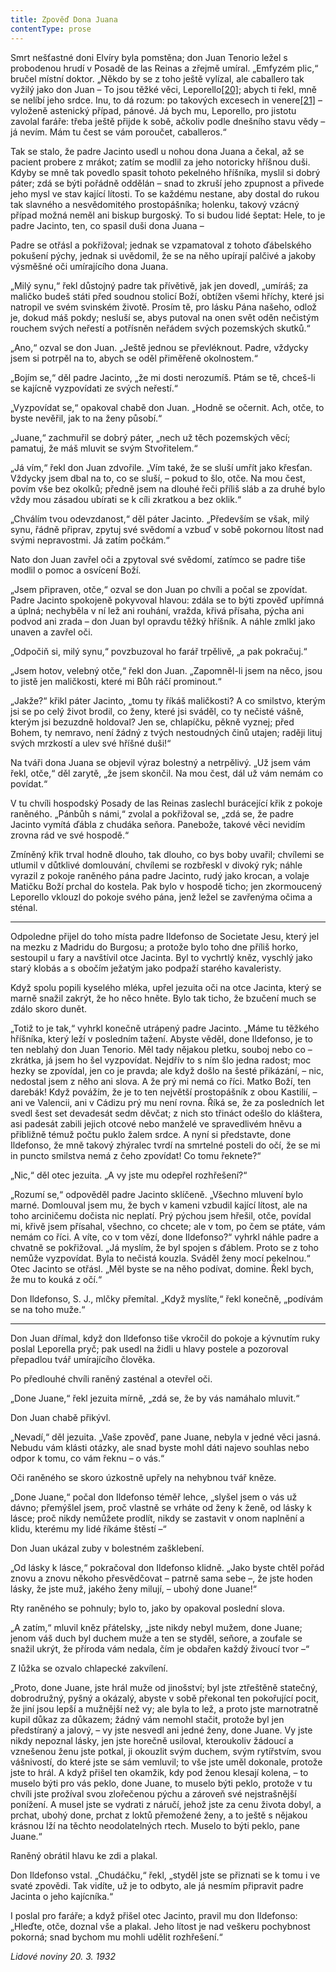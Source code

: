```yaml
---
title: Zpověď Dona Juana
contentType: prose
---
```


Smrt nešťastné doni Elvíry byla pomstěna; don Juan Tenorio ležel s probodenou hrudí v Posadě de las Reinas a zřejmě umíral. „Emfyzém plic,“ bručel místní doktor. „Někdo by se z toho ještě vylízal, ale caballero tak vyžilý jako don Juan – To jsou těžké věci, Leporello[\[20\]](./resources/undefined); abych ti řekl, mně se nelíbí jeho srdce. Inu, to dá rozum: po takových excesech in venere[\[21\]](./resources/undefined) – vyloženě astenický případ, pánové. Já bych mu, Leporello, pro jistotu zavolal faráře: třeba ještě přijde k sobě, ačkoliv podle dnešního stavu vědy – já nevím. Mám tu čest se vám poroučet, caballeros.“

Tak se stalo, že padre Jacinto usedl u nohou dona Juana a čekal, až se pacient probere z mrákot; zatím se modlil za jeho notoricky hříšnou duši. Kdyby se mně tak povedlo spasit tohoto pekelného hříšníka, myslil si dobrý páter; zdá se býti pořádně oddělán – snad to zkruší jeho zpupnost a přivede jeho mysl ve stav kající lítosti. To se každému nestane, aby dostal do rukou tak slavného a nesvědomitého prostopášníka; holenku, takový vzácný případ možná neměl ani biskup burgoský. To si budou lidé šeptat: Hele, to je padre Jacinto, ten, co spasil duši dona Juana –

Padre se otřásl a pokřižoval; jednak se vzpamatoval z tohoto ďábelského pokušení pýchy, jednak si uvědomil, že se na něho upírají palčivé a jakoby výsměšné oči umírajícího dona Juana.

„Milý synu,“ řekl důstojný padre tak přívětivě, jak jen dovedl, „umíráš; za maličko budeš státi před soudnou stolicí Boží, obtížen všemi hříchy, které jsi natropil ve svém svinském životě. Prosím tě, pro lásku Pána našeho, odlož je, dokud máš pokdy; nesluší se, abys putoval na onen svět oděn nečistým rouchem svých neřestí a potřísněn neřádem svých pozemských skutků.“

„Ano,“ ozval se don Juan. „Ještě jednou se převléknout. Padre, vždycky jsem si potrpěl na to, abych se oděl přiměřeně okolnostem.“

„Bojím se,“ děl padre Jacinto, „že mi dosti nerozumíš. Ptám se tě, chceš-li se kajícně vyzpovídati ze svých neřestí.“

„Vyzpovídat se,“ opakoval chabě don Juan. „Hodně se očernit. Ach, otče, to byste nevěřil, jak to na ženy působí.“

„Juane,“ zachmuřil se dobrý páter, „nech už těch pozemských věcí; pamatuj, že máš mluvit se svým Stvořitelem.“

„Já vím,“ řekl don Juan zdvořile. „Vím také, že se sluší umřít jako křesťan. Vždycky jsem dbal na to, co se sluší, – pokud to šlo, otče. Na mou čest, povím vše bez okolků; předně jsem na dlouhé řeči příliš sláb a za druhé bylo vždy mou zásadou ubírati se k cíli zkratkou a bez oklik.“

„Chválím tvou odevzdanost,“ děl páter Jacinto. „Především se však, milý synu, řádně připrav, zpytuj své svědomí a vzbuď v sobě pokornou lítost nad svými nepravostmi. Já zatím počkám.“

Nato don Juan zavřel oči a zpytoval své svědomí, zatímco se padre tiše modlil o pomoc a osvícení Boží.

„Jsem připraven, otče,“ ozval se don Juan po chvíli a počal se zpovídat. Padre Jacinto spokojeně pokyvoval hlavou: zdála se to býti zpověď upřímná a úplná; nechyběla v ní lež ani rouhání, vražda, křivá přísaha, pýcha ani podvod ani zrada – don Juan byl opravdu těžký hříšník. A náhle zmlkl jako unaven a zavřel oči.

„Odpočiň si, milý synu,“ povzbuzoval ho farář trpělivě, „a pak pokračuj.“

„Jsem hotov, velebný otče,“ řekl don Juan. „Zapomněl-li jsem na něco, jsou to jistě jen maličkosti, které mi Bůh ráčí prominout.“

„Jakže?“ křikl páter Jacinto, „tomu ty říkáš maličkosti? A co smilstvo, kterým jsi se po celý život brodil, co ženy, které jsi sváděl, co ty nečisté vášně, kterým jsi bezuzdně holdoval? Jen se, chlapíčku, pěkně vyznej; před Bohem, ty nemravo, není žádný z tvých nestoudných činů utajen; raději lituj svých mrzkostí a ulev své hříšné duši!“

Na tváři dona Juana se objevil výraz bolestný a netrpělivý. „Už jsem vám řekl, otče,“ děl zarytě, „že jsem skončil. Na mou čest, dál už vám nemám co povídat.“

V tu chvíli hospodský Posady de las Reinas zaslechl burácející křik z pokoje raněného. „Pánbůh s námi,“ zvolal a pokřižoval se, „zdá se, že padre Jacinto vymítá ďábla z chudáka seňora. Panebože, takové věci nevidím zrovna rád ve své hospodě.“

Zmíněný křik trval hodně dlouho, tak dlouho, co bys boby uvařil; chvílemi se utlumil v důtklivé domlouvání, chvílemi se rozbřeskl v divoký ryk; náhle vyrazil z pokoje raněného pána padre Jacinto, rudý jako krocan, a volaje Matičku Boží prchal do kostela. Pak bylo v hospodě ticho; jen zkormoucený Leporello vklouzl do pokoje svého pána, jenž ležel se zavřenýma očima a sténal.

* * *

Odpoledne přijel do toho místa padre Ildefonso de Societate Jesu, který jel na mezku z Madridu do Burgosu; a protože bylo toho dne příliš horko, sestoupil u fary a navštívil otce Jacinta. Byl to vychrtlý kněz, vyschlý jako starý klobás a s obočím ježatým jako podpaží starého kavaleristy.

Když spolu popili kyselého mléka, upřel jezuita oči na otce Jacinta, který se marně snažil zakrýt, že ho něco hněte. Bylo tak ticho, že bzučení much se zdálo skoro dunět.

„Totiž to je tak,“ vyhrkl konečně utrápený padre Jacinto. „Máme tu těžkého hříšníka, který leží v posledním tažení. Abyste věděl, done Ildefonso, je to ten neblahý don Juan Tenorio. Měl tady nějakou pletku, souboj nebo co – zkrátka, já jsem ho šel vyzpovídat. Nejdřív to s ním šlo jedna radost; moc hezky se zpovídal, jen co je pravda; ale když došlo na šesté přikázání, – nic, nedostal jsem z něho ani slova. A že prý mi nemá co říci. Matko Boží, ten darebák! Když povážím, že je to ten největší prostopášník z obou Kastilií, – ani ve Valencii, ani v Cádizu prý mu není rovna. Říká se, že za posledních let svedl šest set devadesát sedm děvčat; z nich sto třináct odešlo do kláštera, asi padesát zabili jejich otcové nebo manželé ve spravedlivém hněvu a přibližně témuž počtu puklo žalem srdce. A nyní si představte, done Ildefonso, že mně takový zhýralec tvrdí na smrtelné posteli do očí, že se mi in puncto smilstva nemá z čeho zpovídat! Co tomu řeknete?“

„Nic,“ děl otec jezuita. „A vy jste mu odepřel rozhřešení?“

„Rozumí se,“ odpověděl padre Jacinto sklíčeně. „Všechno mluvení bylo marné. Domlouval jsem mu, že bych v kameni vzbudil kající lítost, ale na toho arciničemu dočista nic neplatí. Prý pýchou jsem hřešil, otče, povídal mi, křivě jsem přísahal, všechno, co chcete; ale v tom, po čem se ptáte, vám nemám co říci. A víte, co v tom vězí, done Ildefonso?“ vyhrkl náhle padre a chvatně se pokřižoval. „Já myslím, že byl spojen s ďáblem. Proto se z toho nemůže vyzpovídat. Byla to nečistá kouzla. Sváděl ženy mocí pekelnou.“ Otec Jacinto se otřásl. „Měl byste se na něho podívat, domine. Řekl bych, že mu to kouká z očí.“

Don Ildefonso, S. J., mlčky přemítal. „Když myslíte,“ řekl konečně, „podívám se na toho muže.“

* * *

Don Juan dřímal, když don Ildefonso tiše vkročil do pokoje a kývnutím ruky poslal Leporella pryč; pak usedl na židli u hlavy postele a pozoroval přepadlou tvář umírajícího člověka.

Po předlouhé chvíli raněný zasténal a otevřel oči.

„Done Juane,“ řekl jezuita mírně, „zdá se, že by vás namáhalo mluvit.“

Don Juan chabě přikývl.

„Nevadí,“ děl jezuita. „Vaše zpověď, pane Juane, nebyla v jedné věci jasná. Nebudu vám klásti otázky, ale snad byste mohl dáti najevo souhlas nebo odpor k tomu, co vám řeknu – o vás.“

Oči raněného se skoro úzkostně upřely na nehybnou tvář kněze.

„Done Juane,“ počal don Ildefonso téměř lehce, „slyšel jsem o vás už dávno; přemýšlel jsem, proč vlastně se vrháte od ženy k ženě, od lásky k lásce; proč nikdy nemůžete prodlít, nikdy se zastavit v onom naplnění a klidu, kterému my lidé říkáme štěstí –“

Don Juan ukázal zuby v bolestném zašklebení.

„Od lásky k lásce,“ pokračoval don Ildefonso klidně. „Jako byste chtěl pořád znovu a znovu někoho přesvědčovat – patrně sama sebe –, že jste hoden lásky, že jste muž, jakého ženy milují, – ubohý done Juane!“

Rty raněného se pohnuly; bylo to, jako by opakoval poslední slova.

„A zatím,“ mluvil kněz přátelsky, „jste nikdy nebyl mužem, done Juane; jenom váš duch byl duchem muže a ten se styděl, seňore, a zoufale se snažil ukrýt, že příroda vám nedala, čím je obdařen každý živoucí tvor –“

Z lůžka se ozvalo chlapecké zakvílení.

„Proto, done Juane, jste hrál muže od jinošství; byl jste ztřeštěně statečný, dobrodružný, pyšný a okázalý, abyste v sobě překonal ten pokořující pocit, že jiní jsou lepší a mužnější než vy; ale byla to lež, a proto jste marnotratně kupil důkaz za důkazem; žádný vám nemohl stačit, protože byl jen předstíraný a jalový, – vy jste nesvedl ani jedné ženy, done Juane. Vy jste nikdy nepoznal lásky, jen jste horečně usiloval, kteroukoliv žádoucí a vznešenou ženu jste potkal, ji okouzlit svým duchem, svým rytířstvím, svou vášnivostí, do které jste se sám vemluvil; to vše jste uměl dokonale, protože jste to hrál. A když přišel ten okamžik, kdy pod ženou klesají kolena, – to muselo býti pro vás peklo, done Juane, to muselo býti peklo, protože v tu chvíli jste prožíval svou zlořečenou pýchu a zároveň své nejstrašnější ponížení. A musel jste se vydrati z náručí, jehož jste za cenu života dobyl, a prchat, ubohý done, prchat z loktů přemožené ženy, a to ještě s nějakou krásnou lží na těchto neodolatelných rtech. Muselo to býti peklo, pane Juane.“

Raněný obrátil hlavu ke zdi a plakal.

Don Ildefonso vstal. „Chudáčku,“ řekl, „styděl jste se přiznati se k tomu i ve svaté zpovědi. Tak vidíte, už je to odbyto, ale já nesmím připravit padre Jacinta o jeho kajícníka.“

I poslal pro faráře; a když přišel otec Jacinto, pravil mu don Ildefonso: „Hleďte, otče, doznal vše a plakal. Jeho lítost je nad veškeru pochybnost pokorná; snad bychom mu mohli udělit rozhřešení.“

_Lidové noviny 20. 3. 1932_
